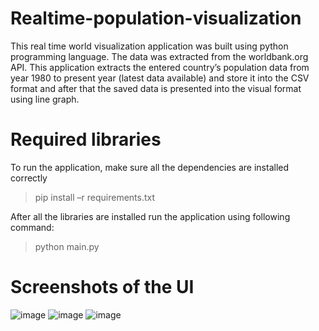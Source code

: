 # Realtime-population-visualization

This real time world visualization application was built using python programming language. The data was extracted from the worldbank.org API. This application extracts the entered country’s population data from year 1980 to present year (latest data available) and store it into the CSV format and after that the saved data is presented into the visual format using line graph.

# Required libraries
To run the application, make sure all the dependencies are installed correctly
> pip install –r requirements.txt


After all the libraries are installed run the application using following command:
> python main.py


# Screenshots of the UI
![image](https://github.com/shree-dhimal/Realtime-population-visualization/assets/69409610/b30c2543-ab06-4d34-8c3d-031809c73d12)
![image](https://github.com/shree-dhimal/Realtime-population-visualization/assets/69409610/35302ce5-a017-4bbe-8d94-78ce3ff7729d)
![image](https://github.com/shree-dhimal/Realtime-population-visualization/assets/69409610/56457c08-9d3e-41cc-ad53-4c61e731dd68)

